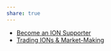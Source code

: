 ```yaml
---
share: true
---  
```

- [Become an ION Supporter](./Become%20an%20ION%20Supporter.md)
- [Trading IONs & Market-Making](./Trading%20IONs%20&%20Market-Making.md)
